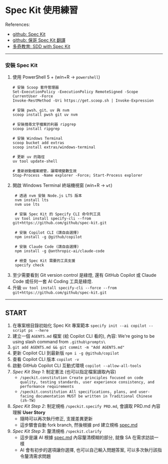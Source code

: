 # Spec Kit 使用練習

References:

- [github: Spec Kit](https://github.com/github/spec-kit)
- [github: 保哥 Spec Kit 翻譯](https://github.com/doggy8088/spec-kit)
- [多奇教育: SDD with Spec Kit](https://learn.duotify.com/courses/sdd)

---

### 安裝 Spec Kit

1. 使用 PowerShell 5 + (win+R -> `powershell`)
    ```
    # 安裝 Scoop 套件管理器
    Set-ExecutionPolicy -ExecutionPolicy RemoteSigned -Scope CurrentUser -Force
    Invoke-RestMethod -Uri https://get.scoop.sh | Invoke-Expression
    
    # 安裝 pwsh、git、uv 與 nvm
    scoop install pwsh git uv nvm
    
    # 安裝搜尋文字檔案的利器 ripgrep
    scoop install ripgrep
    
    # 安裝 Windows Terminal
    scoop bucket add extras
    scoop install extras/windows-terminal
    
    # 更新 uv 的路徑
    uv tool update-shell
    
    # 重新啟動檔案總管，讓環境變數生效
    Stop-Process -Name explorer -Force; Start-Process explorer
    ```
2. 開啟 Windows Terminal 終端機視窗 (win+R -> `wt`)
   ```
    # 透過 nvm 安裝 Node.js LTS 版本
    nvm install lts
    nvm use lts
    
    # 安裝 Spec Kit 的 Specify CLI 命令列工具
    uv tool install specify-cli --from git+https://github.com/github/spec-kit.git
    
    # 安裝 Copilot CLI (請自由選擇)
    npm install -g @github/copilot
    
    # 安裝 Claude Code (請自由選擇)
    npm install -g @anthropic-ai/claude-code
    
    # 檢查 Spec Kit 需要的工具支援
    specify check
   ```
3. 至少需要看到 Git version control 是綠燈, 還有 GitHub Copilot 或 Claude Code 或任何一套 AI Coding 工具是綠燈.
4. 升級 `uv tool install specify-cli --force --from git+https://github.com/github/spec-kit.git`

---

## START

1. 在專案根目錄初始化 Spec Kit 專案範本 `specify init --ai copilot --script ps --here`
2. 建立一個 `AGENTS.md` 檔案 (給 Copilot CLI 看的), 內容: We're going to be using slash command from `.github\prompts\`
3. `git add AGENTS.md && git commit -m "Add AGENTS.md"`
4. 更新 Copilot CLI 到最新版 `npm i -g @github/copilot`
5. 查看 Copilot CLI 版本 `copilot -v`
6. 啟動 GitHub Copilot CLI 互動式環境 `copilot --allow-all-tools`
7. *Spec Kit Step 1*: 制定憲法 (也可以指定檔案讀取內容)
    - `/speckit.constitution Create principles focused on code quality, testing standards, user experience consistency, and performance requirements`
    - `/speckit.constitution All specifications, plans, and user-facing documentation MUST be written in Traditional Chinese (zh-TW)`
8. *Spec Kit Step 2*: 制定規格 `/speckit.specify PRD.md`, 會讀取 PRD.md 內容理解 **User Story**
    - 隨時可以再次執行修正, 支援差異更新
    - 這步驟會自動 fork branch, 然後根據 prd 建立規格 [spec.md](specs/001-member-registration/spec.md)
9. *Spec Kit Step 3*: 釐清規格 `/speckit.clarify`
    - 這步是讓 AI 根據 [spec.md](specs/001-member-registration/spec.md) 內容釐清模糊的部分, 就像 SA 在需求訪談一樣
    - AI 會有初步的選項讓你選擇, 也可以自己輸入問題答案, 可以多次執行該指令釐清需求問題